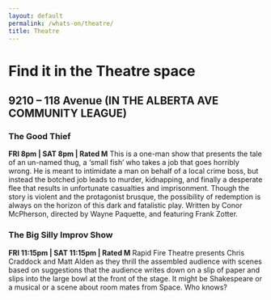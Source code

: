 ```yaml
---
layout: default
permalink: /whats-on/theatre/
title: Theatre
---
```


# Find it in the Theatre space
## 9210 – 118 Avenue (IN THE ALBERTA AVE COMMUNITY LEAGUE)

### The Good Thief
**FRI 8pm | SAT 8pm | Rated M**
This is a one-man show that presents the tale of an un-named thug, a ‘small fish’ who takes a job that goes horribly wrong. He is meant to intimidate a man on behalf of a local crime boss, but instead the botched job leads to murder, kidnapping, and finally a desperate flee that results in unfortunate casualties and imprisonment. Though the story is violent and the protagonist brusque, the possibility of redemption is always on the horizon of this dark and fatalistic play.
Written by Conor McPherson, directed by Wayne Paquette, and featuring Frank Zotter.

### The Big Silly Improv Show
**FRI 11:15pm | SAT 11:15pm | Rated M**
Rapid Fire Theatre presents Chris Craddock and Matt Alden as they thrill the assembled audience with scenes based on suggestions that the audience writes down on a slip of paper and slips into the large bowl at the front of the stage. It might be Shakespeare or a musical or a scene about room mates from Space. Who knows?
